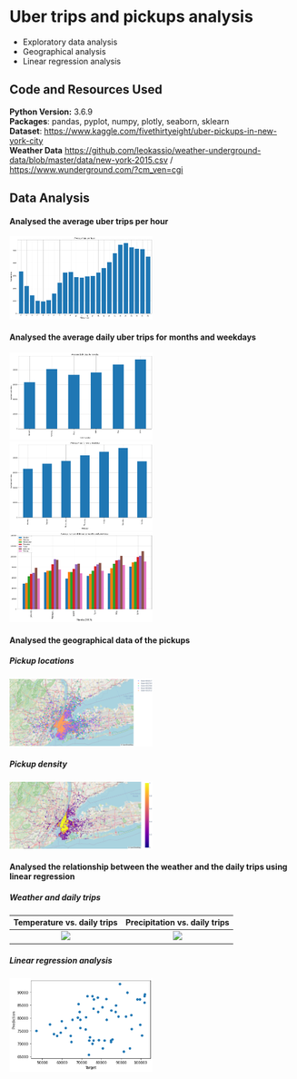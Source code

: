 # Uber trips and pickups analysis
* Exploratory data analysis
* Geographical analysis
* Linear regression analysis

## Code and Resources Used
**Python Version:** 3.6.9  
**Packages**: pandas, pyplot, numpy, plotly, seaborn, sklearn  
**Dataset**: https://www.kaggle.com/fivethirtyeight/uber-pickups-in-new-york-city   
**Weather Data** https://github.com/leokassio/weather-underground-data/blob/master/data/new-york-2015.csv / https://www.wunderground.com/?cm_ven=cgi  

## Data Analysis
#### Analysed the average uber trips per hour  
<img src="https://raw.githubusercontent.com/timstracke/uber_trips_analysis/main/pictures/uber_hour_trips.png" width=50% height=50%> 

#### Analysed the average daily uber trips for months and weekdays  
<img src="https://raw.githubusercontent.com/timstracke/uber_trips_analysis/main/pictures/uber_month_trips.png" width=50% height=50%>  
<img src="https://raw.githubusercontent.com/timstracke/uber_trips_analysis/main/pictures/uber_weekday_trips.png" width=50% height=50%>  
<img src="https://raw.githubusercontent.com/timstracke/uber_trips_analysis/main/pictures/uber_month_weekday_trips.png" width=50% height=50%>  

#### Analysed the geographical data of the pickups  
##### Pickup locations
<img src="https://raw.githubusercontent.com/timstracke/uber_trips_analysis/main/pictures/uber_geo_points.png" width=50% height=50%>  

##### Pickup density
<img src="https://raw.githubusercontent.com/timstracke/uber_trips_analysis/main/pictures/uber_geo_density.png" width=50% height=50%>  

#### Analysed the relationship between the weather and the daily trips using linear regression  
##### Weather and daily trips
Temperature vs. daily trips                                                                                                                      |  Precipitation vs. daily trips
:-----------------------------------------------------------------------------------------------------------------------------------------------:|:--------------------------------------------------------------------------------------------------------------------------------------------------------------------------:
<img src="https://raw.githubusercontent.com/timstracke/uber_trips_and_pickups_analysis/main/pictures/uber_temp_trips.png">  |  <img src="https://raw.githubusercontent.com/timstracke/uber_trips_and_pickups_analysis/main/pictures/uber_prec_trips.png">  

##### Linear regression analysis
<img src="https://raw.githubusercontent.com/timstracke/uber_trips_analysis/main/pictures/uber_lr_scatterplot.png" width=50% height=50%>  

